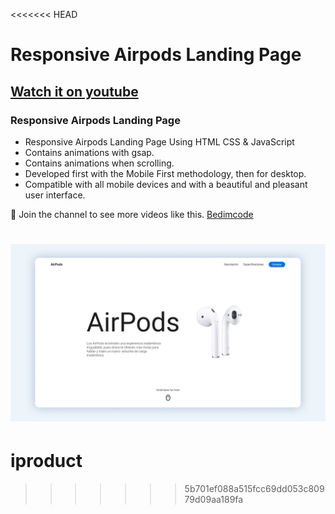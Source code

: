 <<<<<<< HEAD
# Responsive Airpods Landing Page
## [Watch it on youtube](https://youtu.be/4YR6goNFeSY)
### Responsive Airpods Landing Page

- Responsive Airpods Landing Page Using HTML CSS & JavaScript
- Contains animations with gsap.
- Contains animations when scrolling.
- Developed first with the Mobile First methodology, then for desktop.
- Compatible with all mobile devices and with a beautiful and pleasant user interface.

💙 Join the channel to see more videos like this. [Bedimcode](https://www.youtube.com/@Bedimcode)

![preview img](/preview.png)
=======
# iproduct
>>>>>>> 5b701ef088a515fcc69dd053c80979d09aa189fa
